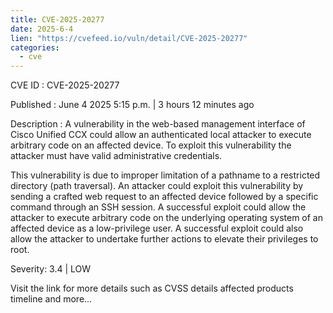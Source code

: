 ```yaml
---
title: CVE-2025-20277
date: 2025-6-4
lien: "https://cvefeed.io/vuln/detail/CVE-2025-20277"
categories:
  - cve
---
```


CVE ID : CVE-2025-20277

Published :  June 4
2025
5:15 p.m. | 3 hours
12 minutes ago

Description : A vulnerability in the web-based management interface of Cisco Unified CCX could allow an authenticated
local attacker to execute arbitrary code on an affected device. To exploit this vulnerability
the attacker must have valid administrative credentials.

This vulnerability is due to improper limitation of a pathname to a restricted directory (path traversal). An attacker could exploit this vulnerability by sending a crafted web request to an affected device
followed by a specific command through an SSH session. A successful exploit could allow the attacker to execute arbitrary code on the underlying operating system of an affected device as a low-privilege user. A successful exploit could also allow the attacker to undertake further actions to elevate their privileges to root.

Severity: 3.4 | LOW

Visit the link for more details
such as CVSS details
affected products
timeline
and more...

